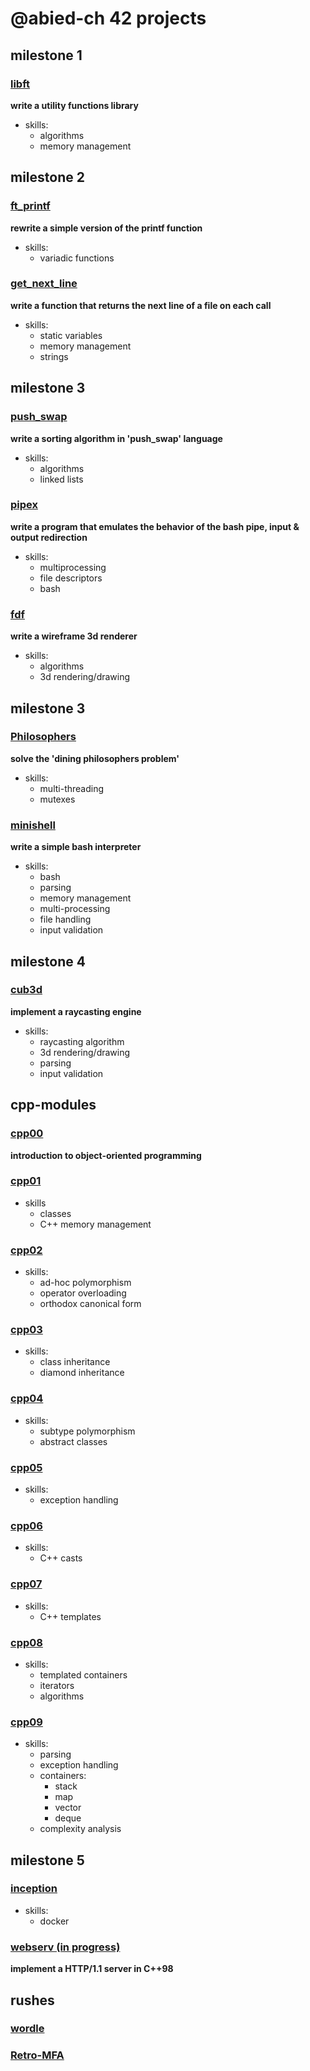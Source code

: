 # @abied-ch 42 projects
## milestone 1
### [libft](https://github.com/42-projects-abied-ch/libft)
**write a utility functions library**
* skills: 
  * algorithms
  * memory management
## milestone 2
### [ft_printf](https://github.com/42-projects-abied-ch/ft_printf) 
**rewrite a simple version of the printf function**
* skills:
  * variadic functions
### [get_next_line](https://github.com/42-projects-abied-ch/get_next_line)
**write a function that returns the next line of a file on each call**
* skills:
  * static variables
  * memory management
  * strings
## milestone 3
### [push_swap](https://github.com/42-projects-abied-ch/push_swap)
**write a sorting algorithm in 'push_swap' language**
* skills:
  * algorithms
  * linked lists
### [pipex](https://github.com/42-projects-abied-ch/pipex)
**write a program that emulates the behavior of the bash pipe, input & output redirection**
* skills:
  * multiprocessing
  * file descriptors
  * bash
### [fdf](https://github.com/42-projects-abied-ch/fdf)
**write a wireframe 3d renderer**
* skills:
  * algorithms
  * 3d rendering/drawing
## milestone 3
### [Philosophers](https://github.com/42-projects-abied-ch/Philosophers)
**solve the 'dining philosophers problem'**
* skills:
   * multi-threading
   * mutexes
### [minishell](https://github.com/42-projects-abied-ch/minishell)
**write a simple bash interpreter**
* skills:
   * bash
   * parsing
   * memory management
   * multi-processing
   * file handling
   * input validation
## milestone 4
### [cub3d](https://github.com/42-projects-abied-ch/cub3d)
**implement a raycasting engine**
* skills:
   * raycasting algorithm
   * 3d rendering/drawing
   * parsing
   * input validation
## cpp-modules
### [cpp00](https://github.com/42-projects-abied-ch/cpp-modules/tree/main/cpp00)
**introduction to object-oriented programming**
### [cpp01](https://github.com/42-projects-abied-ch/cpp-modules/tree/main/cpp01)
* skills
   * classes
   * C++ memory management
### [cpp02](https://github.com/42-projects-abied-ch/cpp-modules/tree/main/cpp02)
* skills:
   * ad-hoc polymorphism
   * operator overloading
   * orthodox canonical form
### [cpp03](https://github.com/42-projects-abied-ch/cpp-modules/tree/main/cpp03)
* skills:
   * class inheritance
   * diamond inheritance
### [cpp04](https://github.com/42-projects-abied-ch/cpp-modules/tree/main/cpp04)
* skills:
   * subtype polymorphism
   * abstract classes
### [cpp05](https://github.com/42-projects-abied-ch/cpp-modules/tree/main/cpp05)
* skills:
   * exception handling
### [cpp06](https://github.com/42-projects-abied-ch/cpp-modules/tree/main/cpp06)
* skills:
   * C++ casts
### [cpp07](https://github.com/42-projects-abied-ch/cpp-modules/tree/main/cpp07)
* skills:
   * C++ templates
### [cpp08](https://github.com/42-projects-abied-ch/cpp-modules/tree/main/cpp08)
* skills:
   * templated containers
   * iterators
   * algorithms
### [cpp09](https://github.com/42-projects-abied-ch/cpp-modules/tree/main/cpp09)
* skills:
   * parsing
   * exception handling
   * containers:
      * stack
      * map
      * vector
      * deque
   * complexity analysis
## milestone 5
### [inception](https://github.com/42-projects-abied-ch/inception)
* skills:
   * docker
### [webserv (in progress)](https://github.com/42-projects-abied-ch/webserv)
**implement a HTTP/1.1 server in C++98**
## rushes
### [wordle](https://github.com/42-projects-abied-ch/wordle)
### [Retro-MFA](https://github.com/42-projects-abied-ch/Retro-MFA)
